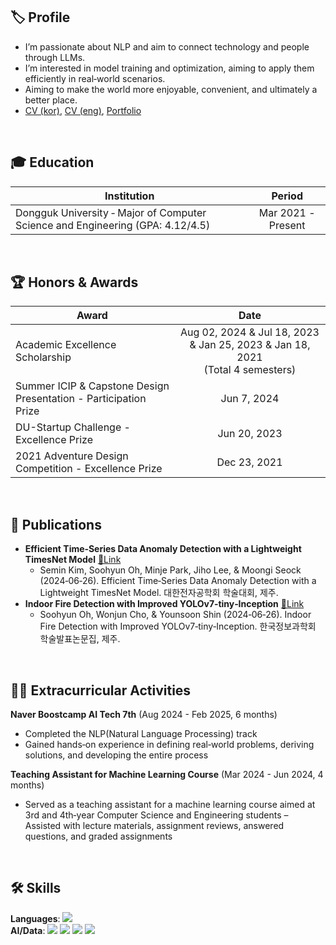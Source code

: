 ## 🏷️ Profile

- I’m passionate about NLP and aim to connect technology and people through LLMs.
- I’m interested in model training and optimization, aiming to apply them efficiently in real‐world scenarios.
- Aiming to make the world more enjoyable, convenient, and ultimately a better place.
- [CV (kor)](https://drive.google.com/file/d/1TiOWt9Qo9j22cxcVMCv1oS0BcWWAj3mv/view?usp=sharing), [CV (eng)](https://drive.google.com/file/d/1Ufq24KXT-7j7Y-qawU20y3TllpCAw9PU/view?usp=sharing), [Portfolio](https://drive.google.com/file/d/1-5nEb1LO4E9gqEq8ISQuz19qYyV3mB7u/view?usp=sharing)

<br>

## 🎓 Education

| Institution | Period |
| --- | :---: |
| Dongguk University ‐ Major of Computer Science and Engineering (GPA: 4.12/4.5) | Mar 2021 - Present |

<br>

## 🏆 Honors & Awards

| Award | Date |
| --- | :---: |
| Academic Excellence Scholarship | Aug 02, 2024 & Jul 18, 2023 & Jan 25, 2023 & Jan 18, 2021 <br> (Total 4 semesters) |
| Summer ICIP & Capstone Design Presentation - Participation Prize | Jun 7, 2024 |
| DU-Startup Challenge - Excellence Prize | Jun 20, 2023 |
| 2021 Adventure Design Competition - Excellence Prize | Dec 23, 2021 |

<br>

## 📝 Publications

- **Efficient Time‐Series Data Anomaly Detection with a Lightweight TimesNet Model** [🔗Link](https://drive.google.com/file/d/1NGRBphErrZo1d0yY_56uqlVSPey1Isu1/view?usp=sharing)
  - Semin Kim, Soohyun Oh, Minje Park, Jiho Lee, & Moongi Seock (2024‐06‐26). Efficient Time‐Series Data Anomaly Detection with a Lightweight TimesNet Model. 대한전자공학회 학술대회, 제주.
- **Indoor Fire Detection with Improved YOLOv7‐tiny‐Inception** [🔗Link](https://drive.google.com/file/d/1BHM192cy6AExXA1leQqYPym5FgBvG6J0/view?usp=sharing)
  - Soohyun Oh, Wonjun Cho, & Younsoon Shin (2024‐06‐26). Indoor Fire Detection with Improved YOLOv7‐tiny‐Inception. 한국정보과학회 학술발표논문집, 제주.

<br>

## 👩‍💻 Extracurricular Activities

**Naver Boostcamp AI Tech 7th** (Aug 2024 - Feb 2025, 6 months)  
- Completed the NLP(Natural Language Processing) track  
- Gained hands‐on experience in defining real‐world problems, deriving solutions, and developing the entire process

**Teaching Assistant for Machine Learning Course** (Mar 2024 - Jun 2024, 4 months)
- Served as a teaching assistant for a machine learning course aimed at 3rd and 4th‐year Computer Science and Engineering students
– Assisted with lecture materials, assignment reviews, answered questions, and graded assignments

<br>

## 🛠️ Skills

**Languages**: 
<img src="https://img.shields.io/badge/python-3776AB?style=for-the-badge&logo=python&logoColor=white">  
**AI/Data**: 
<img src="https://img.shields.io/badge/Hugging Face-FFD21E?style=for-the-badge&logo=Hugging Face&logoColor=white"> 
<img src="https://img.shields.io/badge/PyTorch-EE4C2C?style=for-the-badge&logo=PyTorch&logoColor=white"> 
<img src="https://img.shields.io/badge/pandas-150458?style=for-the-badge&logo=pandas&logoColor=white"> 
<img src="https://img.shields.io/badge/NumPy-013243?style=for-the-badge&logo=NumPy&logoColor=white">  
